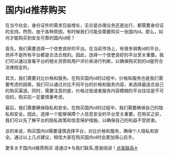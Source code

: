 # 国内id推荐购买

在当今社会，身份证件的需求日益增长，无论是办理业务还是出行，都需要身份证的支持。然而，由于各种原因，有时候我们可能会需要购买一张国内id。那么，如何才能购买到安全可靠的国内id呢？

首先，我们需要选择一个信誉良好的平台。在当前市场上，有很多销售id的平台，但并不是所有平台都是合法合规的。因此，选择一个信誉良好的平台至关重要。我们可以通过查看平台的相关资质和用户评价来进行判断，以确保购买到的id是符合法律规定的。

其次，我们需要对比价格和服务。在购买国内id的过程中，价格和服务也是我们需要考虑的因素。我们可以通过对比不同平台的价格和服务内容，来选择最适合自己的购买渠道。同时，需要注意的是，价格过低或者服务内容模糊的平台往往是不可信的，购买前一定要慎重考虑。

最后，我们需要确保隐私和安全。在购买国内id的过程中，我们需要确保自己的隐私和安全。因此，选择一个能够保障个人信息安全的平台至关重要。在购买之前，我们可以先了解平台的隐私政策和信息保护措施，以确保自己的利益不受损害。

总的来说，购买国内id需要谨慎选择平台，对比价格和服务，确保个人隐私和安全。通过以上几点建议，相信大家在购买国内id时会更加得心应手。

更多关于国内id推荐购买 请通过✈与我们联系,感谢阅读！[点我联系✈](https://app.G208.com)